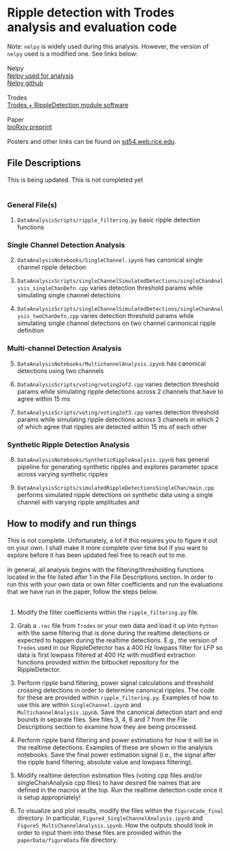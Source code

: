 # Ripple detection with Trodes analysis and evaluation code

Note: `nelpy` is widely used during this analysis. However, the version of `nelpy` used is a modified one. See links below:<br><br>
Nelpy<br>
[Nelpy used for analysis](https://github.com/shayokdutta/nelpy_modified)<br>
[Nelpy github](https://github.com/nelpy)
<br><br>
Trodes<br>
[Trodes + RippleDetection module software](https://bitbucket.org/mkarlsso/trodes/branch/rippleDetectionBeagleBoneStimModule)
<br><br>
Paper<br>
[bioRxiv preprint](https://www.biorxiv.org/content/early/2018/04/11/298661)
<br><br>
Posters and other links can be found on [sd54.web.rice.edu](http://sd54.web.rice.edu/research/).

## File Descriptions
This is being updated. This is not completed yet<br><br>

### General File(s)
1. `DataAnalysisScripts/ripple_filtering.py` basic ripple detection functions<br>

### Single Channel Detection Analysis
2. `DataAnalysisNotebooks/SingleChannel.ipynb` has canonical single channel ripple detection

3. `DataAnalysisScripts/singleChannelSimulatedDetections/singleChanAnalysis_singleChanDefn.cpp` varies detection threshold params while simulating single channel detections<br>

4. `DataAnalysisScripts/singleChannelSimulatedDetections/singleChanAnalysis_twoChanDefn.cpp` varies detection threshold params while simulating single channel detections on two channel cannonical ripple definition<br>

### Multi-channel Detection Analysis
5. `DataAnalysisNotebooks/MultichannelAnalysis.ipynb` has canonical detections using two channels<br>

6. `DataAnalysisScripts/voting/voting2of2.cpp` varies detection threshold params while simulating ripple detections across 2 channels that have to agree within 15 ms<br>

7. `DataAnalysisScripts/voting/voting2of3.cpp` varies detection threshold params while simulating ripple detections across 3 channels in which 2 of which agree that ripples are detected within 15 ms of each other <br>

### Synthetic Ripple Detection Analysis
8. `DataAnalysisNotebooks/SyntheticRippleAnalysis.ipynb` has general pipeline for generating synthetic ripples and explores parameter space across varying synthetic ripples<br>

9. `DataAnalysisScripts/simulatedRippleDetectionsSingleChan/main.cpp` performs simulated ripple detections on synthetic data using a single channel with varying ripple amplitudes and 

## How to modify and run things
This is not complete. Unfortunately, a lot if this requires you to figure it out on your own. I shall make it more complete over time but if you want to explore before it has been updated feel free to reach out to me.<br><br>
In general, all analysis begins with the filtering/thresholding functions located in the file listed after 1 in the File Descriptions section. In order to run this with your own data or own filter coefficients and run the evaluations that we have run in the paper, follow the steps below. <br><br>

1. Modify the filter coefficients within the `ripple_filtering.py` file.<br>

2. Grab a `.rec` file from `Trodes` or your own data and load it up into `Python` with the same filtering that is done during the realtime detections or expected to happen during the realtime detections. E.g., the version of `Trodes` used in our RippleDetector has a 400 Hz lowpass filter for LFP so data is first lowpass filtered at 400 Hz with modified extraction functions provided within the bitbucket repository for the RippleDetector. <br>

3. Perform ripple band filtering, power signal calculations and threshold crossing detections in order to determine canonical ripples. The code for these are provided within `ripple_filtering.py`. Examples of how to use this are within `SingleChannel.ipynb` and `MultichannelAnalysis.ipynb`. Save the canonical detection start and end bounds in separate files. See files 3, 4, 6 and 7 from the File Descriptions section to examine how they are being processed. <br>

4. Perform ripple band filtering and power estimations for how it will be in the realtime detections. Examples of these are shown in the analyisis notebooks. Save the final power estimation signal (i.e., the signal after the ripple band filtering, absolute value and lowpass filtering).<br>

5. Modify realtime detection estimation files (voting cpp files and/or singleChanAnalysis cpp files) to have desired file names that are defined in the macros at the top. Run the realtime detection code once it is setup appropriately!<br>

6. To visualize and plot results, modify the files within the `figureCode_final` directory. In particular, `Figure4_SingleChannelAnalysis.ipynb` and `Figure5_MultiChannelAnalysis.ipynb`. How the outputs should look in order to input them into these files are provided within the `paperData/figureData` file directory.